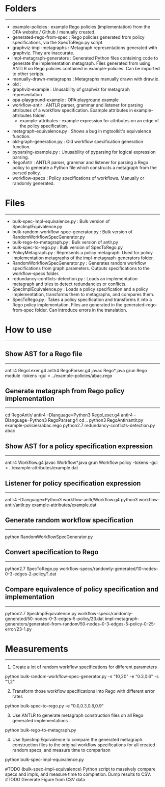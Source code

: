 # Folders
***
- example-policies : example Rego policies (implementation) from the OPA website / Github / manually created.
- generated-rego-from-spec : Rego policies generated from policy specifications, via the SpecToRego.py script.
- graphviz-impl-metagraphs : Metagraph representations generated with graphviz. They are inaccurate.
- impl-metagraph-generators : Generated Python files containing code to generate the implementation metagraph. Files generated from using ANTLR on Rego policies contained in example-policies. Can be imported to other scripts.
- manually-drawn-metagraphs : Metagraphs manually drawn with draw.io.
- old :
 - graphviz-example : Unusability of graphviz for metagraph representation
 - opa-playground-example : OPA playground example
 - workflow-antlr : ANTLR parser, grammar and listener for parsing attributes of a workflow specification. Example attributes in example-attributes folder.
   - example-attributes : example expression for attributes on an edge of the policy specification.
 - metagraph-equivalence.py : Shows a bug in mgtoolkit's equivalence function.
 - old-graph-generation.py : Old workflow specification generation function.
 - pyparsing-example.py : Unusability of pyparsing for logical expression parsing.
- RegoAntlr : ANTLR parser, grammar and listener for parsing a Rego policy to generate a Python file which constructs a metagraph from the parsed policy.
- workflow-specs : Policy specifications of workflows. Manually or randomly generated.



# Files
***
- bulk-spec-impl-equivalence.py : Bulk version of SpecImplEquivalence.py
- bulk-random-workflow-spec-generator.py : Bulk version of RandomWorkflowSpecGenerator.py
- bulk-rego-to-metagraph.py : Bulk version of antlr.py
- bulk-spec-to-rego.py : Bulk version of SpecToRego.py
- PolicyMetagraph.py : Represents a policy metagraph. Used for policy implementation metagraphs of the impl-metagraph-generators folder.
- RandomWorkflowSpecGenerator.py : Generates random workflow specifications from graph parameters. Outputs specifications to the workflow-specs folder.
- redundancy-conflicts-detection.py : Loads an implementation metagraph and tries to detect redundancies or conflicts.
- SpecImplEquivalence.py : Loads a policy specification and a policy implementation, transforms them to metagraphs, and compares them.
- SpecToRego.py : Takes a policy specification and transforms it into a Rego policy implementation. Files are generated in the generated-rego-from-spec folder. Can introduce errors in the translation.



# How to use
***
## Show AST for a Rego file
***
antlr4 RegoLexer.g4
antlr4 RegoParser.g4
javac Rego*.java
grun Rego module -tokens -gui < ../example-policies/abac.rego


## Generate metagraph from Rego policy implementation
***
cd RegoAntlr/
antlr4 -Dlanguage=Python3 RegoLexer.g4
antlr4 -Dlanguage=Python3 RegoParser.g4
cd ..
python3 RegoAntlr/antlr.py example-policies/abac.rego
python2.7 redundancy-conflicts-detection.py abac


## Show AST for a policy specification expression
***
antlr4 Workflow.g4
javac Workflow*.java
grun Workflow policy -tokens -gui < ../example-attributes/example.dat


## Listener for policy specification expression
***
antlr4 -Dlanguage=Python3 workflow-antlr/Workflow.g4
python3 workflow-antlr/antlr.py example-attributes/example.dat


## Generate random workflow specification
***
python RandomWorkflowSpecGenerator.py


## Convert specification to Rego
***
python2.7 SpecToRego.py workflow-specs/randomly-generated/10-nodes-0-3-edges-2-policy/1.dat


## Compare equivalence of policy specification and implementation
***
python2.7 SpecImplEquivalence.py workflow-specs/randomly-generated/50-nodes-0-3-edges-5-policy/23.dat impl-metagraph-generators/generated-from-random/50-nodes-0-3-edges-5-policy-0-25-error/23-1.py


# Measurements
***
1. Create a lot of random workflow specifications for different parameters

python bulk-random-workflow-spec-generator.py -n "10,20" -e "0.3,0.6" -s "1,2"

2. Transform those workflow specifications into Rego with different error rates

python bulk-spec-to-rego.py -e "0.0,0.3,0.6,0.9"

3. Use ANTLR to generate metagraph construction files on all Rego generated implementations

python bulk-rego-to-metagraph.py

4. Use SpecImplEquivalence to compare the generated metagraph construction files to the original workflow specifications for all created random specs, and measure time to comparison

python bulk-spec-impl-equivalence.py


#TODO (bulk-spec-impl-equivalence) Python script to massively compare specs and impls, and measure time to completion. Dump results to CSV.
#TODO Generate Figure from CSV data
